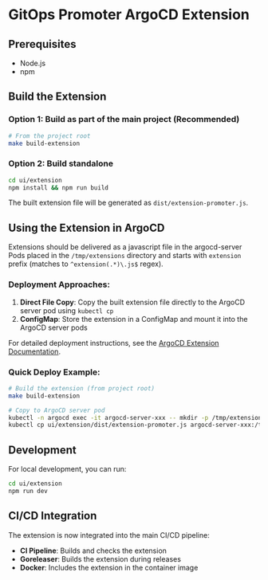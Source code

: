 # GitOps Promoter ArgoCD Extension

## Prerequisites
- Node.js
- npm

## Build the Extension

### Option 1: Build as part of the main project (Recommended)
```bash
# From the project root
make build-extension
```

### Option 2: Build standalone
```bash
cd ui/extension
npm install && npm run build
```

The built extension file will be generated as `dist/extension-promoter.js`.

## Using the Extension in ArgoCD

Extensions should be delivered as a javascript file in the argocd-server Pods placed in the `/tmp/extensions` directory and starts with `extension` prefix (matches to `^extension(.*)\.js$` regex).

### Deployment Approaches:

1. **Direct File Copy**: Copy the built extension file directly to the ArgoCD server pod using `kubectl cp`
2. **ConfigMap**: Store the extension in a ConfigMap and mount it into the ArgoCD server pods

For detailed deployment instructions, see the [ArgoCD Extension Documentation](https://argo-cd.readthedocs.io/en/stable/developer-guide/extensions/ui-extensions/).

### Quick Deploy Example:

```bash
# Build the extension (from project root)
make build-extension

# Copy to ArgoCD server pod
kubectl -n argocd exec -it argocd-server-xxx -- mkdir -p /tmp/extensions/gitops-promoter
kubectl cp ui/extension/dist/extension-promoter.js argocd-server-xxx:/tmp/extensions/gitops-promoter/extension-gitops-promoter.js -n argocd
```

## Development
For local development, you can run:
```bash
cd ui/extension
npm run dev
```

## CI/CD Integration
The extension is now integrated into the main CI/CD pipeline:
- **CI Pipeline**: Builds and checks the extension
- **Goreleaser**: Builds the extension during releases
- **Docker**: Includes the extension in the container image